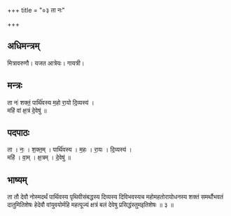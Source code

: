 +++
title = "०३ ता नः"

+++
## अधिमन्त्रम्
मित्रावरुणौ। यजत आत्रेयः। गायत्री।

## मन्त्रः
ता नः॑ शक्तं॒ पार्थि॑वस्य म॒हो रा॒यो दि॒व्यस्य॑ ।  
महि॑ वां क्ष॒त्रं दे॒वेषु॑ ॥

## पदपाठः
ता । नः॒ । श॒क्त॒म् । पार्थि॑वस्य । म॒हः । रा॒यः । दि॒व्यस्य॑ ।  
महि॑ । वा॒म् । क्ष॒त्रम् । दे॒वेषु॑ ॥

## भाष्यम्
ता तौ देवौ नोस्मदर्थं पार्थिवस्य पृथिवीसंबद्धस्य दिव्यस्य दिविभवस्यच महोमहतोरायोधनस्य शक्तं समर्थौभवतं दातुमितिशेषः हेदेवौ वांयुवयोर्महि महत्पूज्यं क्षत्रं बलं देवेषु प्रसिद्धंस्तुमइतिशेषः ॥ ३ ॥